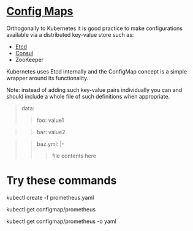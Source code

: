 # [Config Maps](http://kubernetes.io/docs/user-guide/configmap/)

Orthogonally to Kubernetes it is good practice to make configurations available via a distributed key-value store such as:

* [Etcd](https://coreos.com/etcd/docs/latest/api.html#key-space-operations)
* [Consul](https://www.consul.io/intro/getting-started/kv.html)
* ZooKeeper

Kubernetes uses Etcd internally and the ConfigMap concept is a simple wrapper around its functionality. 

Note: instead of adding such key-value pairs individually you can and should include a whole file of such definitions when appropriate.

>data:
>
>> foo: value1

>> bar: value2

>> baz.yml: |-
>>> file contents here


# Try these commands 

kubectl create -f prometheus.yaml

kubectl get configmap/prometheus

kubectl get configmap/prometheus -o yaml
